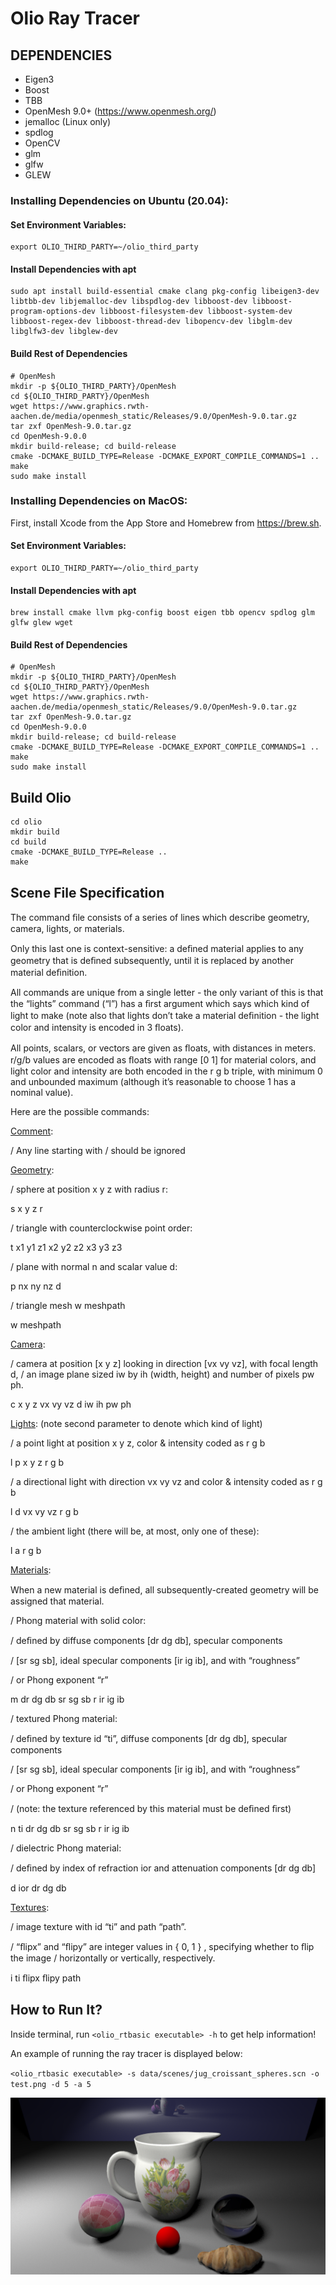 # Olio Ray Tracer

## DEPENDENCIES

* Eigen3
* Boost
* TBB
* OpenMesh 9.0+ (https://www.openmesh.org/)
* jemalloc (Linux only)
* spdlog
* OpenCV
* glm
* glfw
* GLEW

### Installing Dependencies on Ubuntu (20.04):

#### Set Environment Variables:

```
export OLIO_THIRD_PARTY=~/olio_third_party
```

#### Install Dependencies with apt

```
sudo apt install build-essential cmake clang pkg-config libeigen3-dev libtbb-dev libjemalloc-dev libspdlog-dev libboost-dev libboost-program-options-dev libboost-filesystem-dev libboost-system-dev libboost-regex-dev libboost-thread-dev libopencv-dev libglm-dev libglfw3-dev libglew-dev
```

#### Build Rest of Dependencies

```
# OpenMesh
mkdir -p ${OLIO_THIRD_PARTY}/OpenMesh
cd ${OLIO_THIRD_PARTY}/OpenMesh
wget https://www.graphics.rwth-aachen.de/media/openmesh_static/Releases/9.0/OpenMesh-9.0.tar.gz
tar zxf OpenMesh-9.0.tar.gz
cd OpenMesh-9.0.0
mkdir build-release; cd build-release
cmake -DCMAKE_BUILD_TYPE=Release -DCMAKE_EXPORT_COMPILE_COMMANDS=1 ..
make
sudo make install
```


### Installing Dependencies on MacOS:

First, install Xcode from the App Store and Homebrew from https://brew.sh.

#### Set Environment Variables:

```
export OLIO_THIRD_PARTY=~/olio_third_party
```

#### Install Dependencies with apt

```
brew install cmake llvm pkg-config boost eigen tbb opencv spdlog glm glfw glew wget
```

#### Build Rest of Dependencies

```
# OpenMesh
mkdir -p ${OLIO_THIRD_PARTY}/OpenMesh
cd ${OLIO_THIRD_PARTY}/OpenMesh
wget https://www.graphics.rwth-aachen.de/media/openmesh_static/Releases/9.0/OpenMesh-9.0.tar.gz
tar zxf OpenMesh-9.0.tar.gz
cd OpenMesh-9.0.0
mkdir build-release; cd build-release
cmake -DCMAKE_BUILD_TYPE=Release -DCMAKE_EXPORT_COMPILE_COMMANDS=1 ..
make
sudo make install
```

## Build Olio

```
cd olio
mkdir build
cd build
cmake -DCMAKE_BUILD_TYPE=Release ..
make
```

## Scene File Specification

The command ﬁle consists of a series of lines which describe geometry, camera, lights, or materials.

Only this last one is context-sensitive: a deﬁned material applies to any geometry that is deﬁned subsequently, until it is replaced by another material deﬁnition.

All commands are unique from a single letter - the only variant of this is that the “lights” command (“l”) has a ﬁrst argument which says which kind of light to make (note also that lights don’t take a material deﬁnition - the light color and intensity is encoded in 3 ﬂoats).

All points, scalars, or vectors are given as ﬂoats, with distances in meters. r/g/b values are encoded as ﬂoats with range [0 1] for material colors, and light color and intensity are both encoded in the r g b triple, with minimum 0 and unbounded maximum (although it’s reasonable to choose 1 has a nominal value).

Here are the possible commands:

<u>Comment</u>:

/ Any line starting with / should be ignored

<u>Geometry</u>:

/ sphere at position x y z with radius r: 

s x y z r

/ triangle with counterclockwise point order: 

t x1 y1 z1 x2 y2 z2 x3 y3 z3

/ plane with normal n and scalar value d: 

p nx ny nz d

/ triangle mesh w meshpath

w meshpath

<u>Camera</u>:

/ camera at position [x y z] looking in direction [vx vy vz], with focal length d, / an image plane sized iw by ih (width, height) and number of pixels pw ph.

c x y z vx vy vz d iw ih pw ph

<u>Lights</u>: (note second parameter to denote which kind of light)

/ a point light at position x y z, color & intensity coded as r g b 

l p x y z r g b

/ a directional light with direction vx vy vz and color & intensity coded as r g b 

l d vx vy vz r g b

/ the ambient light (there will be, at most, only one of these): 

l a r g b

<u>Materials</u>:

When a new material is deﬁned, all subsequently-created geometry will be assigned that material.

/ Phong material with solid color:

/ deﬁned by diffuse components [dr dg db], specular components 

/ [sr sg sb], ideal specular components [ir ig ib], and with “roughness” 

/ or Phong exponent “r” 

m dr dg db sr sg sb r ir ig ib



/ textured Phong material:

/ deﬁned by texture id “ti”, diffuse components [dr dg db], specular components 

/ [sr sg sb], ideal specular components [ir ig ib], and with “roughness” 

/ or Phong exponent “r” 

/ (note: the texture referenced by this material must be deﬁned ﬁrst) 

n ti dr dg db sr sg sb r ir ig ib



/ dielectric Phong material:

/ deﬁned by index of refraction ior and attenuation components [dr dg db] 

d ior dr dg db



<u>Textures</u>:

/ image texture with id “ti” and path “path”.

/ “ﬂipx” and “ﬂipy” are integer values in { 0, 1 } , specifying whether to ﬂip the image / horizontally or vertically, respectively.

i ti ﬂipx ﬂipy path

## How to Run It?

Inside terminal, run `<olio_rtbasic executable> -h` to get help information!

An example of running the ray tracer is displayed below:

`<olio_rtbasic executable> -s data/scenes/jug_croissant_spheres.scn -o test.png -d 5 -a 5`

![jug_area_lights](figures/jug_area_lights.png)
